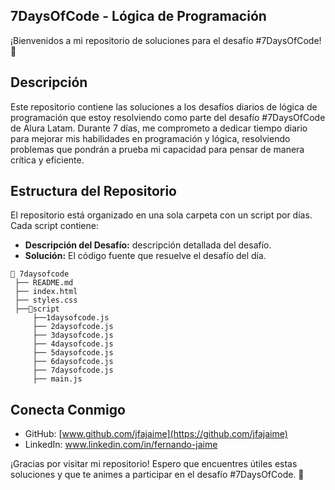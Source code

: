 ## 7DaysOfCode - Lógica de Programación

¡Bienvenidos a mi repositorio de soluciones para el desafío #7DaysOfCode! 🎉

## Descripción

Este repositorio contiene las soluciones a los desafíos diarios de lógica de programación que estoy resolviendo como parte del desafío #7DaysOfCode de Alura Latam. Durante 7 días, me comprometo a dedicar tiempo diario para mejorar mis habilidades en programación y lógica, resolviendo problemas que pondrán a prueba mi capacidad para pensar de manera crítica y eficiente.

## Estructura del Repositorio

El repositorio está organizado en una sola carpeta con un script por días. Cada script contiene:

- **Descripción del Desafío:** descripción detallada del desafío.
- **Solución:** El código fuente que resuelve el desafío del día.

```plaintext
📂 7daysofcode
 ├── README.md
 ├── index.html
 ├── styles.css
 ├──📂script
     ├──1daysofcode.js
     ├── 2daysofcode.js
     ├── 3daysofcode.js
     ├── 4daysofcode.js
     ├── 5daysofcode.js
     ├── 6daysofcode.js
     ├── 7daysofcode.js
     ├── main.js 
```

## Conecta Conmigo

- GitHub: [www.github.com/jfajaime](https://github.com/jfajaime)
- LinkedIn: www.linkedin.com/in/fernando-jaime
  
¡Gracias por visitar mi repositorio! Espero que encuentres útiles estas soluciones y que te animes a participar en el desafío #7DaysOfCode. 🚀
